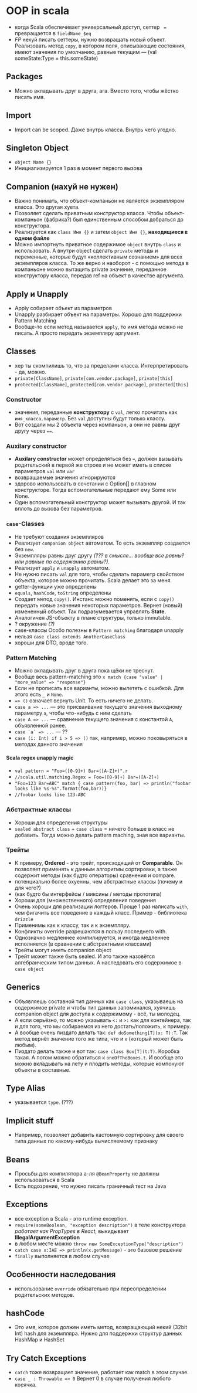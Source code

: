# OOP in scala

- когда Scala обеспечивает универсальный доступ, сеттер ` =` превращается в `fieldName_$eq`
- *FP* нехуй писать сеттеры, нужно возвращать новый объект. Реализовать метод `copy`, в котором поля, описывающие состояния, имеют значения по умолчанию, равные текущим — (val someState:Type = this.someState)

## Packages

- Можно вкладывать друг в друга, ага. Вместо того, чтобы жёстко писать имя.

## Import

- Import can be scoped. Даже внутрь класса. Внутрь чего угодно.


## Singleton Object

- `object Name {}`
- Инициализируется 1 раз в момент первого вызова

## Companion (нахуй не нужен)

- Важно понимать, что объект-компаньон не является экземпляром класса. Это другая хуета.
- Позволяет сделать приватным конструктор класса. Чтобы объект-компаньон (фабрика?) был единственным способом добраться до конструктора.
- Реализуется как `class Имя {}` и затем `object Имя {}`, **находящиеся в одном файле**
- Можно импортнуть приватное содержимое `object` внутрь `class` и использовать. А внутри object сделать `private` методы и переменные, которые будут «коллективным сознанием» для всех экземпляров класса. То же верно и наоборот - с помощью метода в компаньоне можно вытащить private значение, переданное конструктору класса, передав ref на объект в качестве аргумента.

## Apply и Unapply

- Apply собирает объект из параметров
- Unapply разбирает объект на параметры. Хорошо для поддержки Pattern Matching
- Вообще-то если метод называется `apply`, то имя метода можно не писать. А просто передать экземпляру аргумент.

## Classes

- хер ты скомпилишь то, что за пределами класса. Интерпретировать - да, можно.
- `private[ClassName]`, `private[com.vendor.package]`, `private[this]`
- `protected[ClassName]`, `protected[com.vendor.package]`, `protected[this]`

### Constructor

- значения, переданные **конструктору** c `val`, легко прочитать как `имя_класса.параметр`. Без `val` доступны будут только классу.
- Вот создали мы 2 объекта через компаньон, а они не равны друг другу через `==`.

### Auxilary constructor

- **Auxilary constructor** может определяться без `=`, должен вызывать родительский в первой же строке и не может иметь в списке параметров `val` или `var`
- возвращаемые значения игнорируются
- здорово использовать в сочетании с Option[] в главном конструкторе. Тогда вспомогательные передают ему Some или None.
- Один вспомогательный конструктор может вызывать другой. И так вплоть до вызова без параметров.

### `case`-Classes

- Не требуют создания экземпляров
- Реализует `companion object` автоматом. То есть экземпляр создается без `new`.
- Экземпляры равны друг другу *(??? в смысле... вообще все равны? или равные по содержанию равны?)*.
- Реализует `apply` и `unapply` автоматом.
- Не нужно писать `val` для того, чтобы сделать параметр свойством объекта, которое можно прочитать. Scala делает это за меня.
- getter-функции уже определены
- `equals`, `hashCode`, `toString` определены
- Создает метод `copy()`. Инстанс можно поменять, если с `copy()` передать новые значения некоторых параметров. Вернет (новый) измененный объект. Так подразумевается управлять **State**.
- Аналогичен JS-объекту в плане структуры, только immutable.
- ? окружение *(?)*
- case-классы Особо полезны в `Pattern matching` благодаря unapply
- нельзя `case class extends AnotherCaseClass`
- хороши для DTO, вроде того.

### Pattern Matching

- Можно вкладывать друг в друга пока щёки не треснут.
- Вообще весь pattern-matching это `x match {case "value" | "more_value" => "response"}`
- Если не прописать все варианты, можно вылететь с ошибкой. Для этого есть `_` и `None`.
- `=> ()` означает вернуть Unit. То есть ничего не делать.
- `case a => ...` — это присваивание текущего значения выходному параметру `a`, чтобы что-нибудь с ним сделать
- `case A => ...` — сравнение текущего значения с константой `A`, объявленной ранее.
- ```case `a` => ...``` — ??
- `case (i: Int) if i > 5 => ()` так, например, можно поковыряться в методах данного значения

#### Scala regex unapply magic

- `val pattern = "Foo=([0-9]+) Bar=([A-Z]+)".r`
- `//scala.util.matching.Regex = Foo=([0-9]+) Bar=([A-Z]+)`
- `"Foo=123 Bar=ABC" match {
    case pattern(foo, bar) => println("foobar looks like %s-%s".format(foo,bar))}`
- `//foobar looks like 123-ABC`

### Абстрактные классы

- Хороши для определения структуры
- `sealed abstract class` + `case class` = ничего больше в класс не добавить. Тогда можно делать pattern maching, зная все варианты.

### Трейты

- К примеру, **Ordered** - это трейт, происходящий от **Comparable**. Он позволяет применять к данным алгоритмы сортировки, а также содержит методы (как будто операторы) сравнения и compare.
- потенциально более охуенны, чем абстрактные классы (почему и для чего?)
- (как будто бы интерфейсы / миксины / методы прототипа)
- Хороши для (множественного) определения поведения
- Очень хороши для реализации логгеров. Проще 1 раз написать `with`, чем фигачить все поведение в каждый класс. Пример - библиотека `drizzle`
- Применимы как к классу, так и к экземпляру.
- Конфликты override разрешаются в пользу последнего with.
- Однозначно медленнее компилируется, и иногда медленнее исполняется (в сравнении с абстрактными классами)
- Трейты могут иметь companion object
- Трейт может также быть sealed. И это также назовётся алгебраическим типом данных. А наследовать его содержимое в `case object`

## Generics

- Объявляешь составной тип данных как `case class`, указываешь на содержимое private и чтобы тип данных запоминался, хуячишь companion object для доступа к содержимому - всё, ты молодец.
- А если серьёзно, то можно указывать `<:` и `>:` как для контейнера, так и для того, что мы собираемся из него достать/положить, к примеру.
- А вообще очень пиздато делать так: `def doSomething[T](x: T):T`. Так метод вернёт значение того же типа, что и `x` (который может быть любым).
- Пиздато делать также и вот так: `case class Box[T](t:T)`. Коробка такая. А потом можно обратиться к `oneOfTheBoxes.t`. И вообще это можно вкладывать на лету и плодить методы, которые компонуют объекты в составные.

## Type Alias

- указывается `type`. (???)

## Implicit stuff

- Например, позволяет добавить кастомную сортировку для своего типа данных по какому-нибудь вычисляемому признаку

## Beans

- Просьбы для компилятора а-ля `@BeanProperty` не должны использоваться в Scala
- Есть подозрение, что нужно писать граничный тест на Java

## Exceptions

- все exception в Scala - это runtime exception.
- `require(someBoolean, "exception description")` в теле конструктора *работает как PropTypes в React*, выкидывает **IllegalArgumentException**
- в любом месте можно `throw new SomeExceptionType("description")`
- `catch case x:IAE => println(x.getMessage)` - это базовое решение
- `finally` выполняется в любом случае

## Особенности наследования

- использование `override` обязательно при переопределении родительских методов.

## hashCode

- Это имя, которое должен иметь метод, возвращающий некий (32bit Int) hash для экземпляра. Нужно для поддержки структур данных HashMap и HashSet

## Try Catch Exceptions

- `catch` тоже возвращает значение, работает как match в этом случае.
- `case _ : Throwable => 0` Вернет 0 в случае получения любого косячка.
